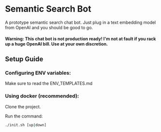 # Semantic Search Bot

A prototype semantic search chat bot. Just plug in a text embedding model from OpenAI and you should be good to go. 

#### Warning: This chat bot is not production ready! I'm not at fault if you rack up a huge OpenAI bill. Use at your own discretion.

## Setup Guide

### Configuring ENV variables:

Make sure to read the ENV_TEMPLATES.md

### Using docker (recommended):

Clone the project. <br>

Run the command:
```bash
./init.sh [up|down]
```